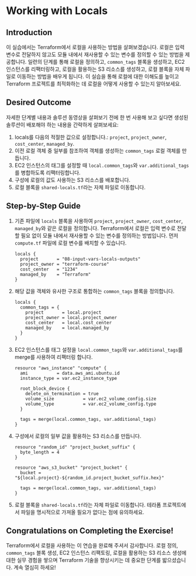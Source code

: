 # Working with Locals

## Introduction

이 실습에서는 Terraform에서 로컬을 사용하는 방법을 살펴보겠습니다. 로컬은 입력 변수로 전달하지 않고도 모듈 내에서 재사용할 수 있는 변수를 정의할 수 있는 방법을 제공합니다. 일련의 단계를 통해 로컬을 정의하고, `common_tags` 블록을 생성하고, EC2 인스턴스를 리팩터링하고, 로컬을 활용하는 S3 리소스를 생성하고, 로컬 블록을 자체 파일로 이동하는 방법을 배우게 됩니다. 이 실습을 통해 로컬에 대한 이해도를 높이고 Terraform 프로젝트를 최적화하는 데 로컬을 어떻게 사용할 수 있는지 알아보세요.

## Desired Outcome

자세한 단계별 내용과 솔루션 동영상을 살펴보기 전에 한 번 사용해 보고 싶다면 생성된 솔루션이 배포해야 하는 내용을 간략하게 살펴보세요:

1. locals를 다음의 적절한 값으로 설정합니다.: `project`, `project_owner`, `cost_center`, `managed_by`.
2. 이전 로컬 객체 중 일부를 참조하여 객체를 생성하는 `common_tags` 로컬 객체를 만듭니다.
3. EC2 인스턴스의 태그를 설정할 때 `local.common_tags`와 `var.additional_tags`를 병합하도록 리팩터링합니다.
4. 구성에 로컬의 값도 사용하는 S3 리소스를 배포합니다.
5. 로컬 블록을 `shared-locals.tf`라는 자체 파일로 이동합니다.

## Step-by-Step Guide

1. 기존 파일에 `locals` 블록을 사용하여 `project`, `project_owner`, `cost_center`, `managed_by`와 같은 로컬을 정의합니다. Terraform에서 로컬은 입력 변수로 전달할 필요 없이 모듈 내에서 재사용할 수 있는 변수를 정의하는 방법입니다. 먼저 `compute.tf` 파일에 로컬 변수를 배치할 수 있습니다.

    ```
    locals {
      project       = "08-input-vars-locals-outputs"
      project_owner = "terraform-course"
      cost_center   = "1234"
      managed_by    = "Terraform"
    }
    ```

2. 해당 값을 객체와 유사한 구조로 통합하는 `common_tags` 블록을 정의합니다.

    ```
    locals {
      common_tags = {
        project       = local.project
        project_owner = local.project_owner
        cost_center   = local.cost_center
        managed_by    = local.managed_by
      }
    }
    ```

3. EC2 인스턴스를 태그 설정을 `local.common_tags`와 `var.additional_tags`를 merge를 사용하여 리팩터링 합니다.

    ```
    resource "aws_instance" "compute" {
      ami           = data.aws_ami.ubuntu.id
      instance_type = var.ec2_instance_type

      root_block_device {
        delete_on_termination = true
        volume_size           = var.ec2_volume_config.size
        volume_type           = var.ec2_volume_config.type
      }

      tags = merge(local.common_tags, var.additional_tags)
    }
    ```

4. 구성에서 로컬의 일부 값을 활용하는 S3 리소스를 만듭니다.

    ```
    resource "random_id" "project_bucket_suffix" {
      byte_length = 4
    }

    resource "aws_s3_bucket" "project_bucket" {
      bucket = "${local.project}-${random_id.project_bucket_suffix.hex}"

      tags = merge(local.common_tags, var.additional_tags)
    }
    ```

5. 로컬 블록을 `shared-locals.tf`라는 자체 파일로 이동합니다. 테라폼 프로젝트에서 파일을 명시적으로 가져올 필요가 없다는 점에 유의하세요.

## Congratulations on Completing the Exercise!

Terraform에서 로컬을 사용하는 이 연습을 완료해 주셔서 감사합니다. 로컬 정의, `common_tags` 블록 생성, EC2 인스턴스 리팩토링, 로컬을 활용하는 S3 리소스 생성에 대한 실무 경험을 쌓으며 Terraform 기술을 향상시키는 데 중요한 단계를 밟으셨습니다. 계속 열심히 하세요!
